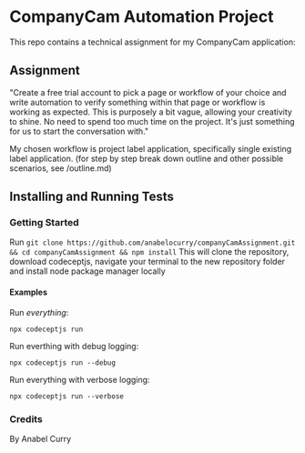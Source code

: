 # CompanyCam Automation Project

This repo contains a technical assignment for my CompanyCam application:

## Assignment

"Create a free trial account to pick a page or workflow of your choice and write automation to verify something within that page or workflow is working as expected. This is purposely a bit vague, allowing your creativity to shine. No need to spend too much time on the project. It's just something for us to start the conversation with."

My chosen workflow is project label application, specifically single existing label application. (for step by step break down outline and other possible scenarios, see /outline.md)

## Installing and Running Tests

### Getting Started

Run `git clone https://github.com/anabelocurry/companyCamAssignment.git && cd companyCamAssignment && npm install`
This will clone the repository, download codeceptjs, navigate your terminal to the new repository folder and install node package manager locally

#### Examples

Run _everything_:

`npx codeceptjs run`

Run everthing with debug logging:

`npx codeceptjs run --debug`

Run everything with verbose logging:

`npx codeceptjs run --verbose`

### Credits

By Anabel Curry
